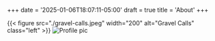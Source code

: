 +++
date = '2025-01-06T18:07:11-05:00'
draft = true
title = 'About'
+++

{{< figure src="./gravel-calls.jpeg" width="200" alt="Gravel Calls" class="left" >}}
![Profile pic](./images/profile_pic.png)